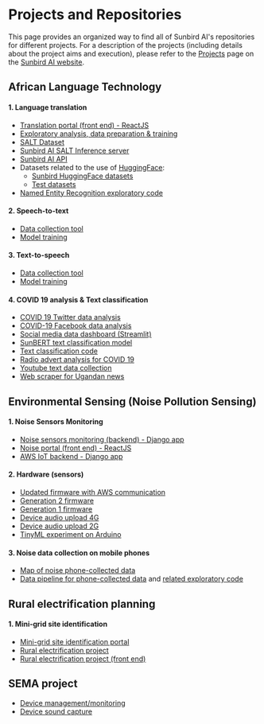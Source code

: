 # Projects and Repositories

This page provides an organized way to find all of Sunbird AI's repositories for different projects.
For a description of the projects (including details about the project aims and execution), please refer to the [Projects](https://sunbird.ai/projects/) page on the [Sunbird AI website](https://sunbird.ai/).

## African Language Technology

#### 1. Language translation

- [Translation portal (front end) - ReactJS](https://github.com/SunbirdAI/translation-portal-react)
- [Exploratory analysis, data preparation & training](https://github.com/SunbirdAI/parallel-text-EDA)
- [SALT Dataset](https://github.com/SunbirdAI/salt)
- [Sunbird AI SALT Inference server](https://github.com/SunbirdAI/sunbirdai-model-inferences)
- [Sunbird AI API](https://github.com/SunbirdAI/sunbird-ai-api)
- Datasets related to the use of [HuggingFace](https://huggingface.co/):
  - [Sunbird HuggingFace datasets](https://github.com/SunbirdAI/datasets)
  - [Test datasets](https://github.com/SunbirdAI/toy-hf-datasets)
- [Named Entity Recognition exploratory code](https://github.com/SunbirdAI/sunbird-ner)

#### 2. Speech-to-text

- [Data collection tool](https://github.com/SunbirdAI/speech-data-collection-twilio-whatsapp)
- [Model training](https://github.com/SunbirdAI/sunbird-speech)

#### 3. Text-to-speech

- [Data collection tool](https://github.com/SunbirdAI/sunbird-prompt-reader)
- [Model training](https://github.com/SunbirdAI/sunbird-speech)

#### 4. COVID 19 analysis & Text classification

- [COVID 19 Twitter data analysis](https://github.com/SunbirdAI/covid19-uganda-twitter-data-analysis)
- [COVID-19 Facebook data analysis](https://github.com/SunbirdAI/covid19-uganda-facebook-data-analysis)
- [Social media data dashboard (Streamlit)](https://github.com/SunbirdAI/social-media-data-dashboard)
- [SunBERT text classification model](https://github.com/SunbirdAI/SunBERT)
- [Text classification code](https://github.com/SunbirdAI/text-classification)
- [Radio advert analysis for COVID 19](https://github.com/SunbirdAI/radio-data-analysis)
- [Youtube text data collection](https://github.com/SunbirdAI/youtube-data-collection)
- [Web scraper for Ugandan news](https://github.com/SunbirdAI/ug-news-data-collection)

## Environmental Sensing (Noise Pollution Sensing)

#### 1. Noise Sensors Monitoring

- [Noise sensors monitoring (backend) - Django app](https://github.com/SunbirdAI/noise-sensors-monitoring)
- [Noise portal (front end) - ReactJS](https://github.com/SunbirdAI/noise-portal)
- [AWS IoT backend - Django app](https://github.com/SunbirdAI/aws-iot-noise-monitoring)

#### 2. Hardware (sensors)

- [Updated firmware with AWS communication](https://github.com/SunbirdAI/sb-generation2-stm32-firmware)
- [Generation 2 firmware](https://github.com/SunbirdAI/sbgen2firmware-clean)
- [Generation 1 firmware](https://github.com/SunbirdAI/sb-generation1-firmware)
- [Device audio upload 4G](https://github.com/SunbirdAI/audio-file-upload-4G)
- [Device audio upload 2G](https://github.com/SunbirdAI/audio-file-upload-2G)
- [TinyML experiment on Arduino](https://github.com/SunbirdAI/sb-tiny-ml-arduino-nano-33-ble)

#### 3. Noise data collection on mobile phones

- [Map of noise phone-collected data](https://github.com/SunbirdAI/noise-data-mapping)
- [Data pipeline for phone-collected data](https://github.com/SunbirdAI/odk-noise-data-pipeline) and [related exploratory code](https://github.com/SunbirdAI/odk-api-calls)

## Rural electrification planning

#### 1. Mini-grid site identification

- [Mini-grid site identification portal](https://github.com/SunbirdAI/mini-grid-site-identification)
- [Rural electrification project](https://github.com/SunbirdAI/lamwo-electrification)
- [Rural electrification project (front end)](https://github.com/SunbirdAI/lamwo-electrification-project)

## SEMA project

- [Device management/monitoring](https://github.com/SunbirdAI/sunbird-sema)
- [Device sound capture](https://github.com/SunbirdAI/sbgeneration1audiofeedback)
